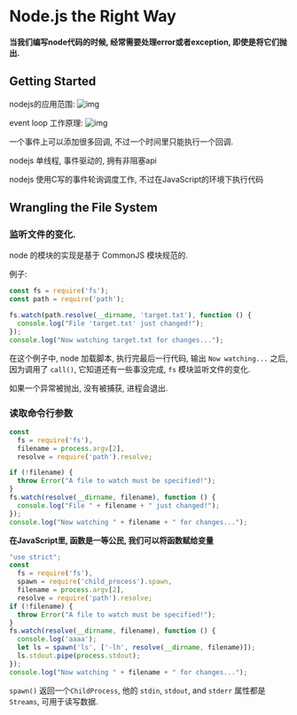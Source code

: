 # Node.js the Right Way

**当我们编写node代码的时候, 经常需要处理error或者exception, 即使是将它们抛出.**

## Getting Started

nodejs的应用范围:
![img](http://oe3zwqfm1.bkt.clouddn.com/F1530CCC-CAFF-40DE-875D-942D33B8BF3C.png)

event loop 工作原理:
![img](http://oe3zwqfm1.bkt.clouddn.com/D0ACC7E48639932C0EF0D031ED528B00.jpg)

一个事件上可以添加很多回调, 不过一个时间里只能执行一个回调.

nodejs 单线程, 事件驱动的, 拥有非阻塞api

nodejs 使用C写的事件轮询调度工作, 不过在JavaScript的环境下执行代码

## Wrangling the File System

### 监听文件的变化.

node 的模块的实现是基于 CommonJS 模块规范的.

例子:
```js
const fs = require('fs');
const path = require('path');

fs.watch(path.resolve(__dirname, 'target.txt'), function () {
  console.log("File 'target.txt' just changed!");
});
console.log("Now watching target.txt for changes...");
```
在这个例子中, node 加载脚本, 执行完最后一行代码, 输出 `Now watching...` 之后, 因为调用了 `call()`, 它知道还有一些事没完成, `fs` 模块监听文件的变化.

如果一个异常被抛出, 没有被捕获, 进程会退出.

### 读取命令行参数
```js
const
  fs = require('fs'),
  filename = process.argv[2],
  resolve = require('path').resolve;

if (!filename) {
  throw Error("A file to watch must be specified!");
}
fs.watch(resolve(__dirname, filename), function () {
  console.log("File " + filename + " just changed!");
});
console.log("Now watching " + filename + " for changes...");
```
**在JavaScript里, 函数是一等公民, 我们可以将函数赋给变量**

```js
"use strict";
const
  fs = require('fs'),
  spawn = require('child_process').spawn,
  filename = process.argv[2],
  resolve = require('path').resolve;
if (!filename) {
  throw Error("A file to watch must be specified!");
}
fs.watch(resolve(__dirname, filename), function () {
  console.log('aaaa');
  let ls = spawn('ls', ['-lh', resolve(__dirname, filename)]);
  ls.stdout.pipe(process.stdout);
});
console.log("Now watching " + filename + " for changes...");
```

`spawn()` 返回一个`ChildProcess`, 他的 `stdin`, `stdout`, and `stderr` 属性都是 `Streams`, 可用于读写数据.


